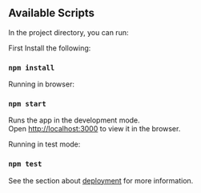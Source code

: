 ## Available Scripts

In the project directory, you can run:

First Install the following:
### `npm install`

Running in browser:

### `npm start`

Runs the app in the development mode.\
Open [http://localhost:3000](http://localhost:3000) to view it in the browser.

Running in test mode:

### `npm test`


See the section about [deployment](https://facebook.github.io/create-react-app/docs/deployment) for more information.

